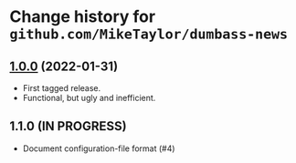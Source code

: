 # Change history for `github.com/MikeTaylor/dumbass-news`

## [1.0.0](https://github.com/MikeTaylor/dumbass-news/tree/v1.0.0) (2022-01-31)

* First tagged release.
* Functional, but ugly and inefficient.

## 1.1.0 (IN PROGRESS)

* Document configuration-file format (#4)


